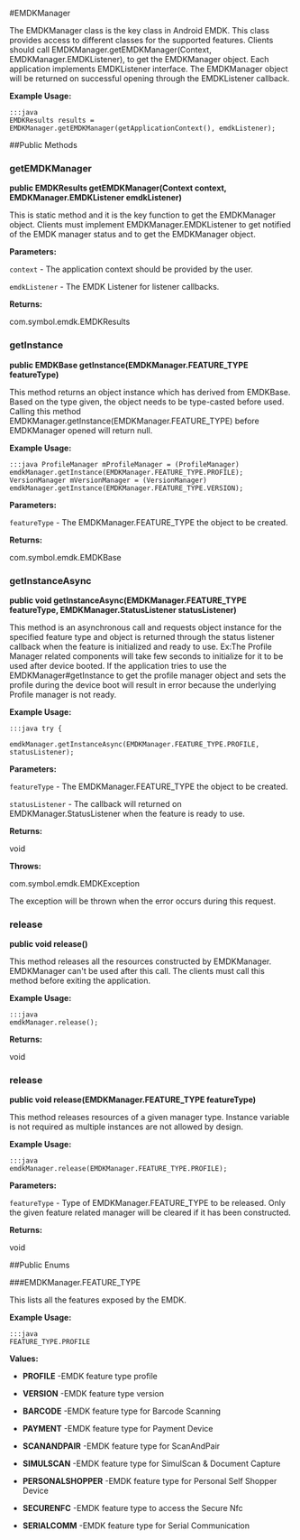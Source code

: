 #EMDKManager

The EMDKManager class is the key class in Android EMDK. This class provides access to different classes for the supported features. 
 Clients should call EMDKManager.getEMDKManager(Context, EMDKManager.EMDKListener), to get the EMDKManager object. 
 Each application implements EMDKListener interface. 
 The EMDKManager object will be returned on successful opening through the EMDKListener callback.
 
 

**Example Usage:**
	
	:::java	
	EMDKResults results = EMDKManager.getEMDKManager(getApplicationContext(), emdkListener);


##Public Methods

### getEMDKManager

**public EMDKResults getEMDKManager(Context context, EMDKManager.EMDKListener emdkListener)**

This is static method and it is the key function to get the EMDKManager object.
 Clients must implement  EMDKManager.EMDKListener to get notified of the EMDK manager status and to get the EMDKManager object.

**Parameters:**

`context` - The application context should be provided by the user.

`emdkListener` - The EMDK Listener for listener callbacks.

**Returns:**

com.symbol.emdk.EMDKResults

### getInstance

**public EMDKBase getInstance(EMDKManager.FEATURE_TYPE featureType)**

This method returns an object instance which has derived from EMDKBase. Based on the type given, the object needs to be type-casted before used.
 Calling this method  EMDKManager.getInstance(EMDKManager.FEATURE_TYPE) before EMDKManager opened will return null. 
 

**Example Usage:**
	
	:::java	ProfileManager mProfileManager = (ProfileManager) emdkManager.getInstance(EMDKManager.FEATURE_TYPE.PROFILE);
	VersionManager mVersionManager = (VersionManager) emdkManager.getInstance(EMDKManager.FEATURE_TYPE.VERSION);


**Parameters:**

`featureType` - The  EMDKManager.FEATURE_TYPE the object to be created.

**Returns:**

com.symbol.emdk.EMDKBase

### getInstanceAsync

**public void getInstanceAsync(EMDKManager.FEATURE_TYPE featureType, EMDKManager.StatusListener statusListener)**

This method is an asynchronous call and requests object instance for the specified feature type and object
 is returned through the status listener callback when the feature is initialized and ready to use. 
 Ex:The Profile Manager related components will take few seconds to initialize for it to be used after device booted.
 If the application tries to use the  EMDKManager#getInstance to get the profile manager object and
 sets the profile during the device boot will result in error because the underlying Profile manager is not ready. 
 
 

**Example Usage:**
	
	:::java	try {
	
	emdkManager.getInstanceAsync(EMDKManager.FEATURE_TYPE.PROFILE, statusListener);
	


**Parameters:**

`featureType` - The  EMDKManager.FEATURE_TYPE the object to be created.

`statusListener` - The callback will returned on  EMDKManager.StatusListener when the feature is ready to use.

**Returns:**

void

**Throws:**

com.symbol.emdk.EMDKException

The exception will be thrown when the error occurs during this request.

### release

**public void release()**

This method releases all the resources constructed by EMDKManager. EMDKManager can't be used after this call.
 The clients must call this method before exiting the application.
 
 

**Example Usage:**
	
	:::java	
	emdkManager.release();


**Returns:**

void

### release

**public void release(EMDKManager.FEATURE_TYPE featureType)**

This method releases resources of a given manager type. Instance variable is not required as multiple instances are not allowed by design.
 
 

**Example Usage:**
	
	:::java	
	emdkManager.release(EMDKManager.FEATURE_TYPE.PROFILE);


**Parameters:**

`featureType` - Type of  EMDKManager.FEATURE_TYPE to be released. Only the given feature related manager will be cleared if it has been constructed.

**Returns:**

void

##Public Enums

###EMDKManager.FEATURE_TYPE

This lists all the features exposed by the EMDK.
 
 

**Example Usage:**
	
	:::java	
	FEATURE_TYPE.PROFILE


**Values:**

* **PROFILE** -EMDK feature type profile

* **VERSION** -EMDK feature type version

* **BARCODE** -EMDK feature type for Barcode Scanning

* **PAYMENT** -EMDK feature type for Payment Device

* **SCANANDPAIR** -EMDK feature type for ScanAndPair

* **SIMULSCAN** -EMDK feature type for SimulScan & Document Capture

* **PERSONALSHOPPER** -EMDK feature type for Personal Self Shopper Device

* **SECURENFC** -EMDK feature type to access the Secure Nfc

* **SERIALCOMM** -EMDK feature type for Serial Communication

